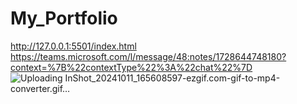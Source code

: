# My_Portfolio
http://127.0.0.1:5501/index.html
https://teams.microsoft.com/l/message/48:notes/1728644748180?context=%7B%22contextType%22%3A%22chat%22%7D
![Uploading InShot_20241011_165608597-ezgif.com-gif-to-mp4-converter.gif…]()
